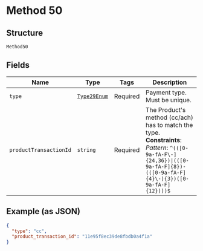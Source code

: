 
# Method 50

## Structure

`Method50`

## Fields

| Name | Type | Tags | Description |
|  --- | --- | --- | --- |
| `type` | [`Type29Enum`](../../doc/models/type-29-enum.md) | Required | Payment type. Must be unique. |
| `productTransactionId` | `string` | Required | The Product's method (cc/ach) has to match the type.<br>**Constraints**: *Pattern*: `^(([0-9a-fA-F\-]{24,36})\|(([0-9a-fA-F]{8})-(([0-9a-fA-F]{4}\-){3})([0-9a-fA-F]{12})))$` |

## Example (as JSON)

```json
{
  "type": "cc",
  "product_transaction_id": "11e95f8ec39de8fbdb0a4f1a"
}
```


